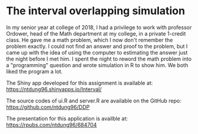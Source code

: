 # The interval overlapping simulation

In my senior year at college of 2018, I had a privilege to work with professor Ordower, head of the Math department at my college, in a private 1-credit class. He gave me a math problem, which I now don't remember the problem exactly. I could not find an answer and proof to the problem, but I came up with the idea of using the computer to estimating the answer just the night before I met him. I spent the night to reword the math problem into a "programming" question and wrote simulation in R to show him. We both liked the program a lot.

The Shiny app developed for this assignment is available at: https://ntdung96.shinyapps.io/Interval/ 

The source codes of ui.R and server.R are available on the GitHub repo: https://github.com/ntdung96/DDP

The presentation for this application is availble at: https://rpubs.com/ntdung96/684704
